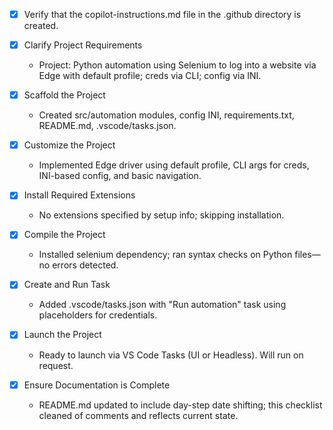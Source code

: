 - [x] Verify that the copilot-instructions.md file in the .github directory is created.

- [x] Clarify Project Requirements
    - Project: Python automation using Selenium to log into a website via Edge with default profile; creds via CLI; config via INI.

- [x] Scaffold the Project
    - Created src/automation modules, config INI, requirements.txt, README.md, .vscode/tasks.json.

- [x] Customize the Project
    - Implemented Edge driver using default profile, CLI args for creds, INI-based config, and basic navigation.

- [x] Install Required Extensions
    - No extensions specified by setup info; skipping installation.

- [x] Compile the Project
    - Installed selenium dependency; ran syntax checks on Python files—no errors detected.

- [x] Create and Run Task
    - Added .vscode/tasks.json with "Run automation" task using placeholders for credentials.

- [x] Launch the Project
    - Ready to launch via VS Code Tasks (UI or Headless). Will run on request.

- [x] Ensure Documentation is Complete
    - README.md updated to include day-step date shifting; this checklist cleaned of comments and reflects current state.
